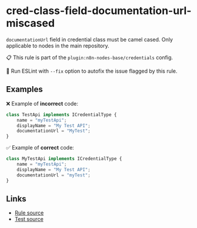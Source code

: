 [//]: # "File generated from a template. Do not edit this file directly."

# cred-class-field-documentation-url-miscased

`documentationUrl` field in credential class must be camel cased. Only applicable to nodes in the main repository.

📋 This rule is part of the `plugin:n8n-nodes-base/credentials` config.

🔧 Run ESLint with `--fix` option to autofix the issue flagged by this rule.

## Examples

❌ Example of **incorrect** code:

```js
class TestApi implements ICredentialType {
	name = "myTestApi";
	displayName = "My Test API";
	documentationUrl = "MyTest";
}
```

✅ Example of **correct** code:

```js
class MyTestApi implements ICredentialType {
	name = "myTestApi";
	displayName = "My Test API";
	documentationUrl = "myTest";
}
```

## Links

- [Rule source](../../lib/rules/cred-class-field-documentation-url-miscased.ts)
- [Test source](../../tests/cred-class-field-documentation-url-miscased.test.ts)

